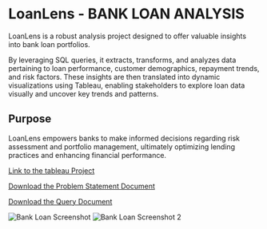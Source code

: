 # LoanLens - BANK LOAN ANALYSIS
LoanLens is a robust analysis project designed to offer valuable insights into bank loan portfolios. 

By leveraging SQL queries, it extracts, transforms, and analyzes data pertaining to loan performance, customer demographics, repayment trends, and risk factors.
These insights are then translated into dynamic visualizations using Tableau, enabling stakeholders to explore loan data visually and uncover key trends and patterns. 

## Purpose
LoanLens empowers banks to make informed decisions regarding risk assessment and portfolio management, ultimately optimizing lending practices and enhancing financial performance.

[Link to the tableau Project](https://public.tableau.com/app/profile/peris/viz/LoanLens/SUMMARY?publish=yes)

[Download the Problem Statement Document](https://github.com/PerisN/LoanLens/blob/main/PROBLEM%20STATEMENT.docx)

[Download the Query Document](https://github.com/PerisN/LoanLens/blob/main/QUERY.docx)






![Bank Loan Screenshot ](https://github.com/PerisN/LoanLens/assets/112468936/cbbb5a5f-5cd7-429a-949d-a206eb0d3342)
![Bank Loan Screenshot 2](https://github.com/PerisN/LoanLens/assets/112468936/cb8e975e-a4bb-4aa7-9a36-2a288fbd8222)
